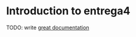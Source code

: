 # Introduction to entrega4

TODO: write [great documentation](http://jacobian.org/writing/what-to-write/)
